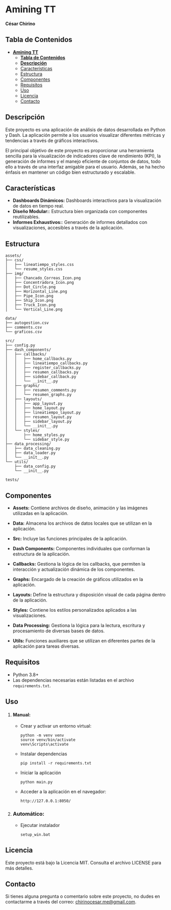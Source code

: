 # **Amining TT**
**César Chirino**


## **Tabla de Contenidos**

- [**Amining TT**](#amining-tt)
  - [**Tabla de Contenidos**](#tabla-de-contenidos)
  - [**Descripción**](#descripción)
  - [Características](#características)
  - [Estructura](#estructura)
  - [Componentes](#componentes)
  - [Requisitos](#requisitos)
  - [Uso](#uso)
  - [Licencia](#licencia)
  - [Contacto](#contacto)

## **Descripción**


Este proyecto es una aplicación de análisis de datos desarrollada en Python y Dash. La aplicación permite a los usuarios visualizar diferentes métricas y tendencias a través de gráficos interactivos.

El principal objetivo de este proyecto es proporcionar una herramienta sencilla para la visualización de indicadores clave de rendimiento (KPI), la generación de informes y el manejo eficiente de conjuntos de datos, todo ello a través de una interfaz amigable para el usuario. Además, se ha hecho énfasis en mantener un código bien estructurado y escalable.

## Características

- **Dashboards Dinámicos:** Dashboards interactivos para la visualización de datos en tiempo real.
- **Diseño Modular:**: Estructura bien organizada con componentes reutilizables.
- **Informes Exhaustivos:**: Generación de informes detallados con visualizaciones, accesibles a través de la aplicación.

## Estructura

```
assets/
├── css/
│   ├── lineatiempo_styles.css
│   └── resume_styles.css
├── img/
│   ├── Chancado_Correas_Icon.png
│   ├── Concentradora_Icon.png
│   ├── Dot_Circle.png
│   ├── Horizontal_Line.png
│   ├── Pipe_Icon.png
│   ├── Ship_Icon.png
│   ├── Truck_Icon.png
│   └── Vertical_Line.png

data/
├── autogestion.csv
├── comments.csv
└── graficos.csv

src/
├── config.py
├── dash_components/
│   ├── callbacks/
│   │   ├── home_callbacks.py
│   │   ├── lineatiempo_callbacks.py
│   │   ├── register_callbacks.py
│   │   ├── resumen_callbacks.py
│   │   ├── sidebar_callback.py
│   │   └── __init__.py
│   ├── graphs/
│   │   ├── resumen_comments.py
│   │   └── resumen_graphs.py
│   ├── layouts/
│   │   ├── app_layout.py
│   │   ├── home_layout.py
│   │   ├── lineatiempo_layout.py
│   │   ├── resumen_layout.py
│   │   ├── sidebar_layout.py
│   │   └── __init__.py
│   └── styles/
│       ├── home_styles.py
│       └── sidebar_style.py
├── data_processing/
│   ├── data_cleaning.py
│   ├── data_loader.py
│   └── __init__.py
└── utils/
    ├── data_config.py
    └── __init__.py

tests/
```

## Componentes

- **Assets:** Contiene archivos de diseño, animación y las imágenes utilizadas en la aplicación.

- **Data:** Almacena los archivos de datos locales que se utilizan en la aplicación.

- **Src:** Incluye las funciones principales de la aplicación.

- **Dash Components:** Componentes individuales que conforman la estructura de la aplicación.

- **Callbacks:** Gestiona la lógica de los callbacks, que permiten la interacción y actualización dinámica de los componentes.

- **Graphs:** Encargado de la creación de gráficos utilizados en la aplicación.

- **Layouts:** Define la estructura y disposición visual de cada página dentro de la aplicación.

- **Styles:** Contiene los estilos personalizados aplicados a las visualizaciones.

- **Data Processing:** Gestiona la lógica para la lectura, escritura y procesamiento de diversas bases de datos.

- **Utils:** Funciones auxiliares que se utilizan en diferentes partes de la aplicación para tareas diversas.

## Requisitos

- Python 3.8+
- Las dependencias necesarias están listadas en el archivo `requirements.txt`.

## Uso
1. #### Manual: 
   - Crear y activar un entorno virtual:
        ```
        python -m venv venv
        source venv/bin/activate  
        venv\Scripts\activate
        ```
    - Instalar dependencias
        ```
        pip install -r requirements.txt
        ```
    - Iniciar la aplicación
        ```
        python main.py
        ```
    - Acceder a la aplicación en el navegador:
        ```
       http://127.0.0.1:8050/
        ```        
2. ### Automático:
    - Ejecutar instalador
        ```
        setup_win.bat
        ```


## Licencia
 Este proyecto está bajo la Licencia MIT. Consulta el archivo LICENSE para más detalles.

## Contacto

Si tienes alguna pregunta o comentario sobre este proyecto, no dudes en contactarme a través del correo: chirinocesar.me@gmail.com.

